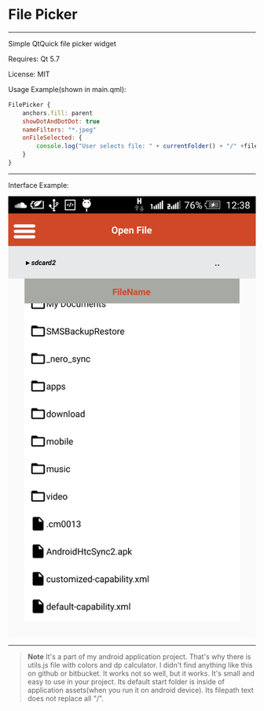 # File Picker

----------
Simple QtQuick file picker widget

Requires: Qt 5.7

License: MIT

Usage Example(shown in main.qml):

```javascript
FilePicker {
    anchors.fill: parent
    showDotAndDotDot: true
    nameFilters: "*.jpeg"
    onFileSelected: {
        console.log("User selects file: " + currentFolder() + "/" +fileName)
    }
}

```

----------
Interface Example:

![Alt text](/screenshot.png?raw=true "Example")

----------
> **Note**
>It's a part of my android application project.
>That's why there is utils.js file with colors and dp calculator.
>I didn't find anything like this on github or bitbucket.
>It works not so well, but it works.
>It's small and easy to use in your project.
>Its default start folder is inside of application assets(when you run it on android device).
>Its filepath text does not replace all "/".
>


